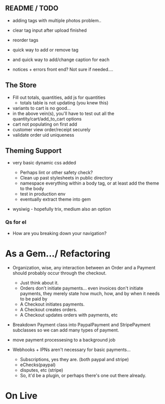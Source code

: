 ## README / TODO
- adding tags with multiple photos problem..
- clear tag input after upload finished
- reorder tags
- quick way to add or remove tag
- and quick way to add/change caption for each

- notices + errors front end?  Not sure if needed....

## The Store
 - Fill out totals, quantities, add js for quantities
   - totals table is not updating (you knew this)
 - variants to cart is no good...
 - in the above vein(s), you'll have to test out all the quantity/cart/add_to_cart options
 - cart not populating on first add
 - customer view order/receipt securely
 - validate order uid uniqueness

## Theming Support 
- very basic dynamic css added
  - Perhaps lint or other safety check?
  - Clean up past stylesheets in public directory
  - namespace everything within a body tag, or at least add the theme to the body
  - test in production env
  - eventually extract theme into gem

- wysiwig - hopefully trix, medium also an option


### Qs for el

- How are you breaking down your navigation?

# As a Gem.../ Refactoring

 - Organization, wise, any interaction between an Order and a Payment should probably occur through the checkout.  
   - Just think about it.
   - Orders don't initiate payments... even invoices don't initiate payments, they merely state how much, how, and by when it needs to be paid by
   - A Checkout initiates payments.  
   - A Checkout creates orders.
   - A Checkout updates orders with payments, etc

 - Breakdown Payment class into PaypalPayment and StripePayment subclasses so we can add many types of payment. 
 - move payment processesing to a background job 
   
 - Webhooks + IPNs aren't necessary for basic payments...
   - Subscriptions, yes they are. (both paypal and stripe)
   - eChecks(paypal)
   - disputes, etc (stripe)
   - So, it'd be a plugin, or perhaps there's one out there already. 
   
# On Live

